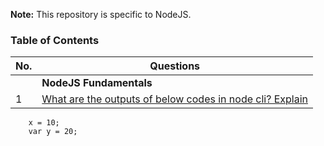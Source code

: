 **Note:** This repository is specific to NodeJS.

### Table of Contents

| No. | Questions |
| --- | --------- |
|   | **NodeJS Fundamentals** |
|1  | [What are the outputs of below codes in node cli? Explain](#what-are-the-outputs-of-below-codes-in-node-cli-explain) |
        x = 10;
        var y = 20;
